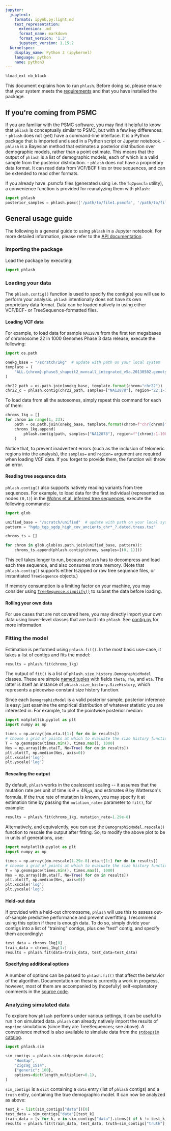```yaml
---
jupyter:
  jupytext:
    formats: ipynb,py:light,md
    text_representation:
      extension: .md
      format_name: markdown
      format_version: '1.3'
      jupytext_version: 1.15.2
  kernelspec:
    display_name: Python 3 (ipykernel)
    language: python
    name: python3
---
```


```python
%load_ext nb_black
```

This document explains how to run <code>phlash</code>. Before doing so, please ensure that your system meets the [requirements](../README.md) and that you have installed the package.

## If you're coming from PSMC
If you are familiar with the PSMC software, you may find it helpful to know that `phlash` is conceptually similar to PSMC, but with a few key differences:
    - `phlash` does not (yet) have a command-line interface. It is a Python package that is imported and used in a Python script or Jupyter notebook.
    - `phlash` is a Bayesian method that estimates a posterior distribution over demographic models, rather than a point estimate. This means that the output of `phlash` is a list of demographic models, each of which is a valid sample from the posterior distribution.
    - `phlash` does not have a proprietary data format. It can read data from VCF/BCF files or tree sequences, and can be extended to read other formats.

If you already have .psmcfa files (generated using i.e. the `fq2psmcfa` utility), a convenience function is provided for reanalyzing them with `phlash`:

```python
import phlash
posterior_samples = phlash.psmc(['/path/to/file1.psmcfa', '/path/to/file2.psmcfa', ...])
```

## General usage guide
The following is a general guide to using `phlash` in a Jupyter notebook. For more detailed information, please refer to the [API documentation](../docs/build/html/index.html).

### Importing the package
Load the package by executing:

```python
import phlash
```

### Loading your data

The `phlash.contig()` function is used to specify the contig(s) you will use to perform your analysis.
<code>phlash</code> intentionally does not have its own proprietary data format. Data can be loaded natively in using either VCF/BCF- or TreeSequence-formatted files.

<!-- #region -->
#### Loading VCF data


For example, to load data for sample `NA12878` from the first ten megabases of chromosome 22 in 1000 Genomes Phase 3 data release, execute the following:
<!-- #endregion -->

```python
import os.path

onekg_base = "/scratch/1kg"  # update with path on your local system
template = (
    "ALL.{chrom}.phase3_shapeit2_mvncall_integrated_v5a.20130502.genotypes.vcf.gz"
)

chr22_path = os.path.join(onekg_base, template.format(chrom="chr22"))
chr22_c = phlash.contig(chr22_path, samples=["NA12878"], region="22:1-10000000")
```

To load data from all the autosomes, simply repeat this command for each of them:

```python
chroms_1kg = []
for chrom in range(1, 23):
    path = os.path.join(onekg_base, template.format(chrom=f"chr{chrom}"))
    chroms_1kg.append(
        phlash.contig(path, samples=["NA12878"], region=f"{chrom}:1-10000000")
    )
```

Notice that, to prevent inadvertent errors (such as the inclusion of telomeric regions into the analysis), the `samples=` and `region=` argument are required when loading VCF data. If you forget to provide them, the function will throw an error.


#### Reading tree sequence data

`phlash.contig()` also supports natively reading variants from tree sequences. For example, to load data for the first individual (represented as nodes `(0,1)`) in the [Wohns et al. inferred tree sequences](https://zenodo.org/records/5512994), execute the following commands:

```python
import glob

unified_base = "/scratch/unified"  # update with path on your local system
pattern = "hgdp_tgp_sgdp_high_cov_ancients_chr*_?.dated.trees.tsz"

chroms_ts = []

for chrom in glob.glob(os.path.join(unified_base, pattern)):
    chroms_ts.append(phlash.contig(chrom, samples=[(0, 1)]))
```

This cell takes longer to run, because `phlash` has to decompress and load each tree sequence, and also consumes more memory. (Note that `phlash.contig()` supports either tszipped or raw tree sequence files, or instantiated `TreeSequence` objects.)

If memory consumption is a limiting factor on your machine, you may consider using [`TreeSequence.simplify()`](https://tskit.dev/tskit/docs/stable/python-api.html#tskit.TreeSequence.simplify) to subset the data before loading.


#### Rolling your own data

For use cases that are not covered here, you may directly import your own data using lower-level classes that are built into `phlash`. See [contig.py](../src/phlash/contig.py) for more information.


### Fitting the model

Estimation is performed using `phlash.fit()`. In the most basic use-case, it takes a list of contigs and fits the model:

```python
results = phlash.fit(chroms_1kg)
```

The output of `fit()` is a list of `phlash.size_history.DemographicModel` classes. These are simple [named tuples](https://docs.python.org/3/library/collections.html#collections.namedtuple) with fields `theta`, `rho`, and `eta`. The latter is itself an instance of `phlash.size_history.SizeHistory`, which represents a piecewise-constant size history function.

Since each `DemographicModel` is a valid posterior sample, posterior inference is easy: just examine the empirical distribution of whatever statistic you are interested in. For example, to plot the pointwise posterior median:

```python
import matplotlib.pyplot as plt
import numpy as np

times = np.array([dm.eta.t[1:] for dm in results])
# choose a grid of points at which to evaluate the size history functions
T = np.geomspace(times.min(), times.max(), 1000)
Nes = np.array([dm.eta(T, Ne=True) for dm in results])
plt.plot(T, np.median(Nes, axis=0))
plt.xscale('log')
plt.yscale('log')
```

#### Rescaling the output
By default, `phlash` works in the coalescent scaling -- it assumes that the mutation rate per unit of time is $\theta = 4 N_0 \mu$, and estimates $\theta$ by Watterson's formula. If the true rate of mutation is known, you may specify it at estimation time by passing the `mutation_rate=` parameter to `fit()`, for example:

```python
results = phlash.fit(chroms_1kg, mutation_rate=1.29e-8)
```

Alternatively, and equivalently, you can use the `DemographicModel.rescale()` function to rescale the output after fitting. So, to modify the above plot to be in units of generations, use:

```python
import matplotlib.pyplot as plt
import numpy as np

times = np.array([dm.rescale(1.29e-8).eta.t[1:] for dm in results])
# choose a grid of points at which to evaluate the size history functions
T = np.geomspace(times.min(), times.max(), 1000)
Nes = np.array([dm.eta(T, Ne=True) for dm in results])
plt.plot(T, np.median(Nes, axis=0))
plt.xscale('log')
plt.yscale('log')
```

#### Held-out data

If provided with a held-out chromosome, `phlash` will use this to assess out-of-sample predictive performance and prevent overfitting. I recommend using this option if there is enough data. To do so, simply divide your contigs into a list of "training" contigs, plus one "test" contig, and specify them accordingly:

```python
test_data = chroms_1kg[0]
train_data = chroms_1kg[1:]
results = phlash.fit(data=train_data, test_data=test_data)
```

#### Specifying additional options
A number of options can be passed to `phlash.fit()` that affect the behavior of the algorithm. Documentation on these is currently a work in progress, however, most of them are accompanied by (hopefully) self-explanatory comments in the [source code](../src/phlash/mcmc.py#L33).


### Analyzing simulated data
To explore how `phlash` performs under various settings, it can be useful to run it on simulated data. `phlash` can already natively import the results of `msprime` simulations (since they are TreeSequences; see above). A convenience method is also available to simulate data from the [`stdpopsim` catalog](https://popsim-consortium.github.io/stdpopsim-docs/stable/catalog.html).


```python
import phlash.sim

sim_contigs = phlash.sim.stdpopsim_dataset(
    "HomSap",
    "Zigzag_1S14",
    {"generic": 100},
    options=dict(length_multiplier=0.1),
)
```

`sim_contigs` is a `dict` containing a `data` entry (list of `phlash` contigs) and a `truth` entry, containing the true demographic model. It can now be analyzed as above:

```python
test_k = list(sim_contigs["data"])[0]
test_data = sim_contigs["data"][test_k]
train_data = [v for k, v in sim_contigs["data"].items() if k != test_k]
results = phlash.fit(train_data, test_data, truth=sim_contigs["truth"], fold_sfs=False)
```
